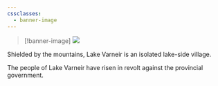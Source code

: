 ```yaml
---
cssclasses:
  - banner-image
---
```

> [!banner-image] <img src="https://www.artofmtg.com/wp-content/uploads/2021/01/Rimewood-Falls-Kaldheim-MtG-Art-1024x752.jpg">

Shielded by the mountains, Lake Varneir is an isolated lake-side village.

The people of Lake Varneir have risen in revolt against the provincial government.